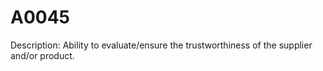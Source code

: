 # A0045
Description: Ability to evaluate/ensure the trustworthiness of the supplier and/or product.
